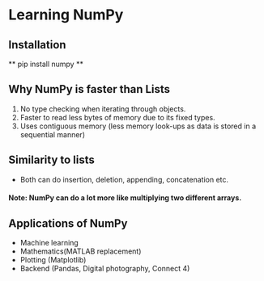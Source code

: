 # Learning NumPy

## Installation
** pip install numpy **

## Why NumPy is faster than Lists
1. No type checking when iterating through objects.
2. Faster to read less bytes of memory due to its fixed types. 
3. Uses contiguous memory (less memory look-ups as data is stored in a sequential manner)

## Similarity to lists
* Both can do insertion, deletion, appending, concatenation etc.
#### Note: NumPy can do a lot more like multiplying two different arrays.

## Applications of NumPy
* Machine learning
* Mathematics(MATLAB replacement)
* Plotting (Matplotlib)
* Backend (Pandas, Digital photography, Connect 4)